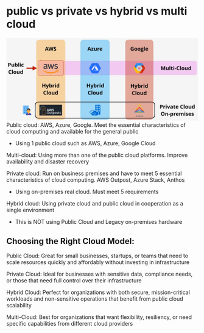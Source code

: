 # public vs private vs hybrid vs multi cloud
![alt text](./img/1.png)
Public cloud: AWS, Azure, Google. Meet the essential characteristics of cloud computing and available for the general public
- Using 1 public cloud such as AWS, Azure, Google Cloud

Multi-cloud: Using more than one of the public cloud platforms. Improve availability and disaster recovery

Private cloud: Run on business premises and have to meet 5 essential characteristics of cloud computing. AWS Outpost, Azure Stack, Anthos
- Using on-premises real cloud. Must meet 5 requirements

Hybrid cloud: Using private cloud and public cloud in cooperation as a single environment
- This is NOT using Public Cloud and Legacy on-premises hardware

## Choosing the Right Cloud Model:

Public Cloud: Great for small businesses, startups, or teams that need to scale resources quickly and affordably without investing in infrastructure

Private Cloud: Ideal for businesses with sensitive data, compliance needs, or those that need full control over their infrastructure

Hybrid Cloud: Perfect for organizations with both secure, mission-critical workloads and non-sensitive operations that benefit from public cloud scalability

Multi-Cloud: Best for organizations that want flexibility, resiliency, or need specific capabilities from different cloud providers

